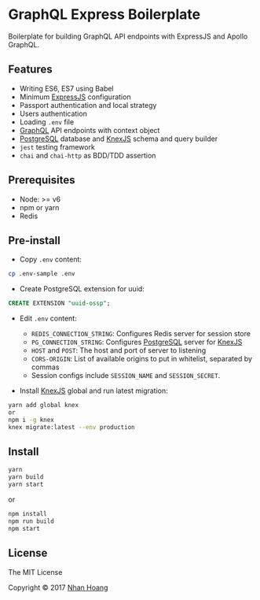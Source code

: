 # GraphQL Express Boilerplate

Boilerplate for building GraphQL API endpoints with ExpressJS and Apollo GraphQL.

## Features

* Writing ES6, ES7 using Babel
* Minimum [ExpressJS] configuration
* Passport authentication and local strategy
* Users authentication
* Loading `.env` file
* [GraphQL] API endpoints with context object
* [PostgreSQL] database and [KnexJS] schema and query builder
* `jest` testing framework
* `chai` and `chai-http` as BDD/TDD assertion

## Prerequisites

* Node: >= v6
* npm or yarn
* Redis

## Pre-install

* Copy `.env` content:

```sh
cp .env-sample .env
```

* Create PostgreSQL extension for uuid:

```SQL
CREATE EXTENSION "uuid-ossp";
```

* Edit `.env` content:
    - `REDIS_CONNECTION_STRING`: Configures Redis server for session store
    - `PG_CONNECTION_STRING`: Configures [PostgreSQL] server for [KnexJS]
    - `HOST` and `POST`: The host and port of server to listening
    - `CORS-ORIGIN`: List of available origins to put in whitelist, separated by commas
    - Session configs include `SESSION_NAME` and `SESSION_SECRET`.

* Install [KnexJS] global and run latest migration:

```sh
yarn add global knex
or
npm i -g knex
knex migrate:latest --env production
```

## Install

```sh
yarn
yarn build
yarn start
```

or

```sh
npm install
npm run build
npm start
```

## License

The MIT License

Copyright &copy; 2017 [Nhan Hoang]

[Nhan Hoang]: http://nhanhoang.info
[Yarn]: https://yarnpkg.com
[ExpressJS]: https://expressjs.com/
[GraphQL]: https://graphql.org/
[PostgreSQL]: https://www.postgresql.org/
[KnexJS]: http://knexjs.org/
